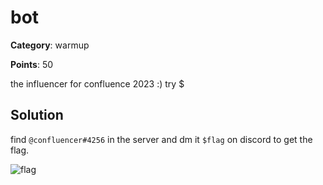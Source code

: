 # bot

**Category**: warmup

**Points**: 50

the influencer for confluence 2023 :) try $

## Solution

find `@confluencer#4256` in the server and dm it `$flag` on discord to get the flag.

![flag](https://i.imgur.com/2GTsZMc.png)
